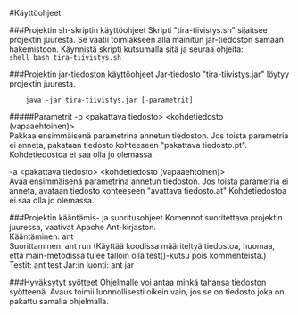 #Käyttöohjeet

###Projektin sh-skriptin käyttöohjeet
Skripti "tira-tiivistys.sh" sijaitsee projektin juuresta. Se vaatii toimiakseen alla mainitun jar-tiedoston samaan hakemistoon.
Käynnistä skripti kutsumalla sitä ja seuraa ohjeita:  
``shell
    bash tira-tiivistys.sh
``

###Projektin jar-tiedoston käyttöohjeet
Jar-tiedosto "tira-tiivistys.jar" löytyy projektin juuresta.
```shell
    java -jar tira-tiivistys.jar [-parametrit]
```

#####Parametrit
-p &lt;pakattava tiedosto&gt; &lt;kohdetiedosto (vapaaehtoinen)&gt;  
Pakkaa ensimmäisenä parametrina annetun tiedoston. Jos toista parametria ei anneta, pakataan tiedosto kohteeseen "pakattava tiedosto.pt". Kohdetiedostoa ei saa olla jo olemassa.

-a &lt;pakattava tiedosto&gt; &lt;kohdetiedosto (vapaaehtoinen)&gt;  
Avaa ensimmäisenä parametrina annetun tiedoston. Jos toista parametria ei anneta, avataan tiedosto kohteeseen "avattava tiedosto.at" Kohdetiedostoa ei saa olla jo olemassa.

###Projektin kääntämis- ja suoritusohjeet
Komennot suoritettava projektin juuressa, vaativat Apache Ant-kirjaston.  
Kääntäminen: ant  
Suorittaminen: ant run (Käyttää koodissa määriteltyä tiedostoa, huomaa, että main-metodissa tulee tällöin olla test()-kutsu pois kommenteista.)  
Testit: ant test
Jar:in luonti: ant jar

###Hyväksytyt syötteet
Ohjelmalle voi antaa minkä tahansa tiedoston syötteenä. Avaus toimii luonnollisesti oikein vain, jos se on tiedosto joka on pakattu samalla ohjelmalla.